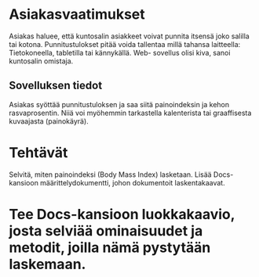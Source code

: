 # Asiakasvaatimukset
Asiakas haluee, että kuntosalin asiakkeet voivat punnita itsensä joko salilla tai kotona.
Punnitustulokset pitää voida tallentaa millä tahansa laitteella: Tietokoneella, tabletilla tai kännykällä. Web- sovellus olisi kiva, sanoi kuntosalin omistaja.

## Sovelluksen tiedot
Asiakas syöttää punnitustuloksen ja saa siitä painoindeksin ja kehon rasvaprosentin. Niiä voi myöhemmin tarkastella kalenterista tai graaffisesta kuvaajasta (painokäyrä).

# Tehtävät
Selvitä, miten painoindeksi (Body Mass Index) lasketaan. Lisää Docs-kansioon määrittelydokumentti, johon dokumentoit laskentakaavat.

# Tee Docs-kansioon luokkakaavio, josta selviää ominaisuudet ja metodit, joilla nämä pystytään laskemaan.

